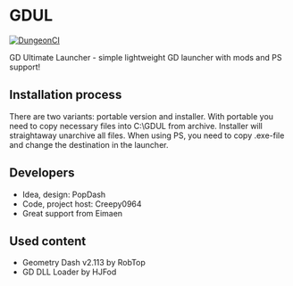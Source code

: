 # GDUL
[![DungeonCI](https://img.shields.io/static/v1?label=dungeonci&message=slave&color=red)](https://www.google.com/search?q=Van+Darkholme)

GD Ultimate Launcher - simple lightweight GD launcher with mods and PS support!
## Installation process
There are two variants: portable version and installer. With portable you need to copy necessary files into C:\GDUL from archive. Installer will straightaway unarchive all files. When using PS, you need to copy .exe-file and change the destination in the launcher.
## Developers
- Idea, design: PopDash
- Code, project host: Creepy0964
- Great support from Eimaen

## Used content
- Geometry Dash v2.113 by RobTop
- GD DLL Loader by HJFod
